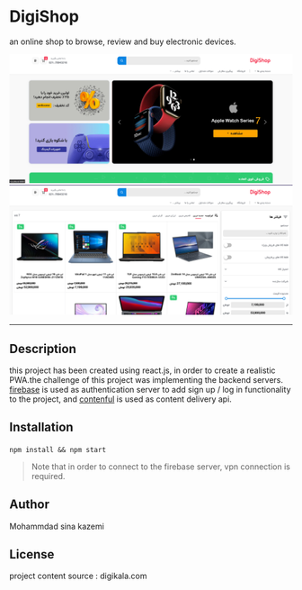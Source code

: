 # DigiShop
an online shop to browse, review and buy electronic devices.

![landing page](./src/assets/images/screenshots/landing-page.png)
![shop page](./src/assets/images/screenshots/shop-page.png)

---

## Description
this project has been created using react.js, in order to create a realistic PWA.the challenge of this project was implementing the backend servers.
[firebase](https://firebase.google.com/) is used as authentication server to add sign up / log in functionality to the project, and [contenful](https://www.contentful.com/) is used as content delivery api.



## Installation
`npm install && npm start`
>Note that in order to connect to the firebase server, vpn connection is required.


## Author
Mohammdad sina kazemi


## License
project content source : digikala.com




